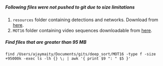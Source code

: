 ##### Following files were not pushed to git due to size limitations
1. `resources` folder containing detections and networks. Download from [here](https://drive.google.com/drive/folders/18fKzfqnqhqW3s9zwsCbnVJ5XF2JFeqMp).
2. `MOT16` folder containing video sequences downloadable from [here](https://motchallenge.net/data/MOT16/).

##### Find files that are greater than 95 MB
`find /Users/ajaymaity/Documents/gits/deep_sort/MOT16 -type f -size +95000k -exec ls -lh {} \; | awk '{ print $9 ": " $5 }'`
